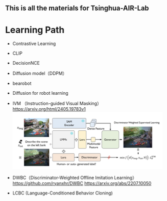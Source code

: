 ## This is all the materials for Tsinghua-AIR-Lab

# Learning Path
- Contrastive Learning 
- CLIP
- DecisionNCE
- Diffusion model（DDPM）
- bearobot
- Diffusion for robot learning
- IVM （Instruction-guided Visual Masking） https://arxiv.org/html/2405.19783v1
  ![image](utils/IVM.png)

- DWBC（Discriminator-Weighted Offline Imitation Learning） https://github.com/ryanxhr/DWBC https://arxiv.org/abs/2207.10050
- LCBC (Language-Conditioned Behavior Cloning)
